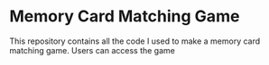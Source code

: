 # Memory Card Matching Game

This repository contains all the code I used to make a memory card matching game. Users can access the game 
